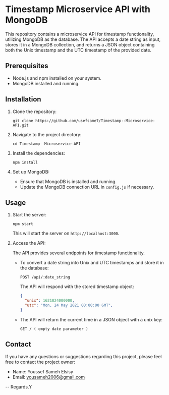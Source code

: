 # Timestamp Microservice API with MongoDB

This repository contains a microservice API for timestamp functionality, utilizing MongoDB as the database. The API accepts a date string as input, stores it in a MongoDB collection, and returns a JSON object containing both the Unix timestamp and the UTC timestamp of the provided date.

## Prerequisites

- Node.js and npm installed on your system.
- MongoDB installed and running.

## Installation

1. Clone the repository:

   ```shell
   git clone https://github.com/usefsame7/Timestamp--Microservice-API.git
   ```

2. Navigate to the project directory:

   ```shell
   cd Timestamp--Microservice-API
   ```

3. Install the dependencies:

   ```shell
   npm install
   ```

4. Set up MongoDB:

   - Ensure that MongoDB is installed and running.
   - Update the MongoDB connection URL in `config.js` if necessary.

## Usage

1. Start the server:

   ```shell
   npm start
   ```

   This will start the server on `http://localhost:3000`.

2. Access the API:

   The API provides several endpoints for timestamp functionality.

   - To convert a date string into Unix and UTC timestamps and store it in the database:

     ```
     POST /api/:date_string
     ```

     The API will respond with the stored timestamp object:

     ```json
     {
       "unix": 1621824000000,
       "utc": "Mon, 24 May 2021 00:00:00 GMT",
     }
     ```

   
   - The API will return the current time in a JSON object with a unix key:

     ```
     GET / ( empty date parameter )
     ```


## Contact

If you have any questions or suggestions regarding this project, please feel free to contact the project owner:

- Name: Youssef Sameh Elsisy
- Email: yousameh2006@gmail.com

-- Regards.Y
